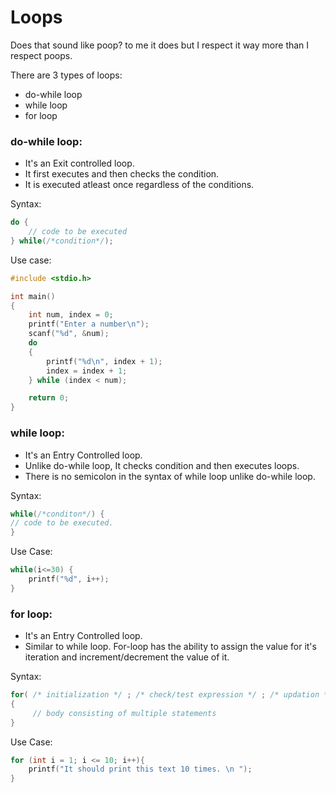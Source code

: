 # Loops
Does that sound like poop? to me it does but I respect it way more than I respect poops.

There are 3 types of loops:

+ do-while loop
+ while loop
+ for loop

### do-while loop:

* It's an Exit controlled loop.
* It first executes and then checks the condition.
* It is executed atleast once regardless of the conditions.

Syntax:
```C
do {
    // code to be executed
} while(/*condition*/);
```
Use case:
```C
#include <stdio.h>

int main()
{
    int num, index = 0;
    printf("Enter a number\n");
    scanf("%d", &num);
    do
    {
        printf("%d\n", index + 1);
        index = index + 1;
    } while (index < num);

    return 0;
}

```

### while loop:

* It's an Entry Controlled loop.
* Unlike do-while loop, It checks condition and then executes loops.
* There is no semicolon in the syntax of while loop unlike do-while loop.

Syntax:
```C
while(/*conditon*/) {
// code to be executed.
}
```
Use Case:
```C
while(i<=30) {
    printf("%d", i++);
}
```

### for loop:

* It's an Entry Controlled loop.
* Similar to while loop. For-loop has the ability to assign the value for it's iteration and increment/decrement the value of it. 

Syntax:
```C
for( /* initialization */ ; /* check/test expression */ ; /* updation */)
{    
     // body consisting of multiple statements
}
```
Use Case:
```C
for (int i = 1; i <= 10; i++){
    printf("It should print this text 10 times. \n ");
}
```